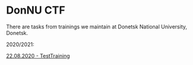 # DonNU CTF

There are tasks from trainings we maintain at Donetsk National University, Donetsk.

2020/2021:

[22.08.2020 - TestTraining](./2020_2021/TestTraining)